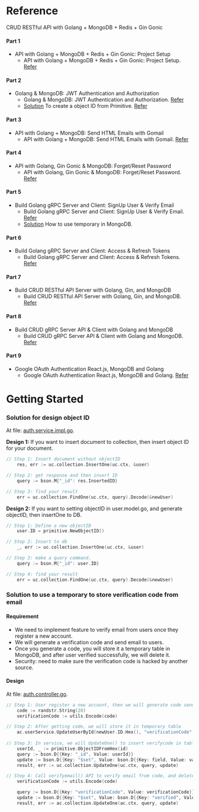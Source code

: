 # Reference
CRUD RESTful API with Golang + MongoDB + Redis + Gin Gonic
#### Part 1
* API with Golang + MongoDB + Redis + Gin Gonic: Project Setup
    - API with Golang + MongoDB + Redis + Gin Gonic: Project Setup. [Refer](https://codevoweb.com/api-golang-mongodb-gin-gonic-project-setup)

#### Part 2
* Golang & MongoDB: JWT Authentication and Authorization
    - Golang & MongoDB: JWT Authentication and Authorization. [Refer](https://codevoweb.com/golang-mongodb-jwt-authentication-authorization)
    - [Solution](#solution-for-design-object-id) To create a object ID from Primitive.  [Refer](https://kb.objectrocket.com/mongo-db/how-to-find-a-mongodb-document-by-its-bson-objectid-using-golang-452)
#### Part 3
* API with Golang + MongoDB: Send HTML Emails with Gomail
    - API with Golang + MongoDB: Send HTML Emails with Gomail. [Refer](https://codevoweb.com/api-golang-mongodb-send-html-emails-gomail)

#### Part 4
* API with Golang, Gin Gonic & MongoDB: Forget/Reset Password
    - API with Golang, Gin Gonic & MongoDB: Forget/Reset Password. [Refer](https://codevoweb.com/api-golang-gin-gonic-mongodb-forget-reset-password)

#### Part 5
* Build Golang gRPC Server and Client: SignUp User & Verify Email
    - Build Golang gRPC Server and Client: SignUp User & Verify Email. [Refer](https://codevoweb.com/golang-grpc-server-and-client-signup-user-verify-email)
    - [Solution](#solution-to-use-a-temporary-to-store-verification-code-from-email) How to use temporary in MongoDB. 

#### Part 6
* Build Golang gRPC Server and Client: Access & Refresh Tokens
    - Build Golang gRPC Server and Client: Access & Refresh Tokens. [Refer](https://codevoweb.com/golang-grpc-server-and-client-access-refresh-tokens)

#### Part 7
* Build CRUD RESTful API Server with Golang, Gin, and MongoDB
    - Build CRUD RESTful API Server with Golang, Gin, and MongoDB. [Refer](https://codevoweb.com/crud-restful-api-server-with-golang-and-mongodb)

#### Part 8
* Build CRUD gRPC Server API & Client with Golang and MongoDB
    - Build CRUD gRPC Server API & Client with Golang and MongoDB. [Refer](https://codevoweb.com/crud-grpc-server-api-client-with-golang-and-mongodb)

#### Part 9
* Google OAuth Authentication React.js, MongoDB and Golang
    - Google OAuth Authentication React.js, MongoDB and Golang.  [Refer](https://codevoweb.com/google-oauth-authentication-react-mongodb-and-golang)

# Getting Started
### Solution for design object ID
At file: [auth.service.impl.go](./services/auth.service.impl.go).  

**Design 1:** If you want to insert document to collection, then insert object ID for your document.
```go
// Step 1: Insert document without objectID
	res, err := uc.collection.InsertOne(uc.ctx, &user)

// Step 2: get response and then insert ID
	query := bson.M{"_id": res.InsertedID}

// Step 3: find your result
	err = uc.collection.FindOne(uc.ctx, query).Decode(&newUser)
```
**Design 2:** If you want to setting objectID in user.model.go, and generate objectID, then insertOne to DB.
```go
// Step 1: Define a new objectID
	user.ID = primitive.NewObjectID()

// Step 2: Insert to db
	_, err := uc.collection.InsertOne(uc.ctx, &user)

// Step 3: make a query command.
	query := bson.M{"_id": user.ID}

// Step 4: find your result
    err = uc.collection.FindOne(uc.ctx, query).Decode(&newUser)
```

### Solution to use a temporary to store verification code from email
#### Requirement
- We need to implement feature to verify email from users once they register a new account.
- We will generate a verification code and send email to users.
- Once you generate a code, you will store it a temporary table in MongoDB, and after user verified successfully, we will delete it.
- Security: need to make sure the verification code is hacked by another source.
#### Design
At file: [auth.controller.go](./controllers/auth.controller.go).  
```go
// Step 1: User register a new account, then we will generate code send to email.
	code := randstr.String(20)
	verificationCode := utils.Encode(code)

// Step 2: After getting code, we will store it in temporary table
    ac.userService.UpdateUserById(newUser.ID.Hex(), "verificationCode", verificationCode)
    
// Step 3: In service, we will UpdateOne() to insert verifycode in table
	userId, _ := primitive.ObjectIDFromHex(id)
	query := bson.D{{Key: "_id", Value: userId}}
	update := bson.D{{Key: "$set", Value: bson.D{{Key: field, Value: value}}}}
	result, err := uc.collection.UpdateOne(uc.ctx, query, update)

// Step 4: Call verifyemail() API to verify email from code, and delete temporary table by using unset keyword.
	verificationCode := utils.Encode(code)

	query := bson.D{{Key: "verificationCode", Value: verificationCode}}
	update := bson.D{{Key: "$set", Value: bson.D{{Key: "verified", Value: true}}}, {Key: "$unset", Value: bson.D{{Key: "verificationCode", Value: ""}}}}
	result, err := ac.collection.UpdateOne(ac.ctx, query, update)
```

